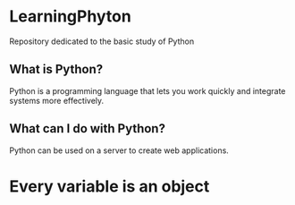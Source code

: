 # LearningPhyton

Repository dedicated to the basic study of Python

## What is Python?

Python is a programming language that lets you work quickly and integrate systems more effectively.

## What can I do with Python?

Python can be used on a server to create web applications.

# Every variable is an object
